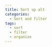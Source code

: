 ```yaml
---
title: Sort up alt
categories:
  - Sort and filter
tags:
  - sort
  - filter
  - organize
---
```

